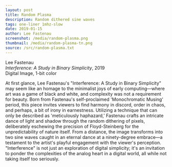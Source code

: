```yaml
---
layout: post
title: Random Plasma
description: Random dithered sine waves
tags: one-liner 1mhz-slow
date: 2019-01-15
author: Lee Fastenau
screenshot: /media/random-plasma.png
thumbnail: /media/random-plasma-tn.png
source: /src/random-plasma.txt
---
```


Lee Fastenau</br>
_Interference: A Study in Binary Simplicity_, 2019</br>
Digital Image, 1-bit color

At first glance, Lee Fastenau's "Interference: A Study in Binary Simplicity" may seem like an homage to the minimalist joys of early computing—where art was a game of black and white, and complexity was not a requirement for beauty. Born from Fastenau's self-proclaimed 'Monochromatic Musing' period, this piece invites viewers to find harmony in discord, order in chaos, and perhaps, a bit of irony in earnestness. Utilizing a technique that can only be described as 'meticulously haphazard,' Fastenau crafts an intricate dance of light and shadow through the random dithering of pixels, deliberately eschewing the precision of Floyd-Steinberg for the unpredictability of nature itself. From a distance, the image transforms into two sine waves caught in an eternal dance at a ninety-degree embrace—a testament to the artist's playful engagement with the viewer's perception. "Interference" is not just an exploration of digital simplicity; it's an invitation to ponder the complexities of the analog heart in a digital world, all while not taking itself too seriously.